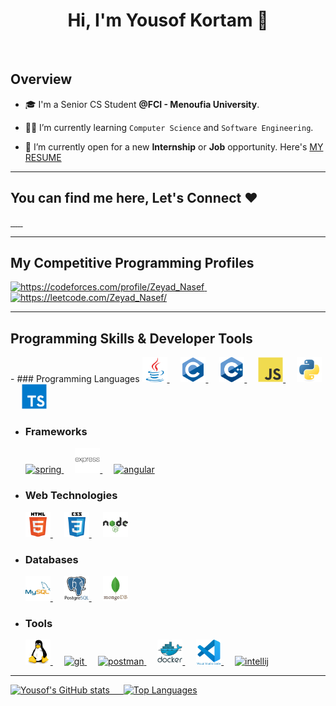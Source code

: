 <h1 style="text-align:center;">Hi, I'm Yousof Kortam 👋</h1>

<br>

## Overview

- 🎓 I'm a Senior CS Student **@FCI - Menoufia University**.

- 🧑‍🎓 I’m currently learning `Computer Science` and `Software Engineering`.

- 📂 I’m currently open for a new **Internship** or **Job** opportunity. Here's [MY RESUME](http://bit.ly/kortam-resume)

---

## You can find me here, Let's Connect ❤️

<p>
    <a href="https://www.linkedin.com/in/yousofkortam/">
        <img alt="" src="https://img.shields.io/badge/Linkedin-0b66c3?style=flat&logo=linkedin&logoColor=white"/>
    </a>
    <a href="mailto:yousofkortam@gmail.com">
        <img alt="" src="https://img.shields.io/badge/Gmail-e34033?style=flat&logo=Gmail&logoColor=white"/>
    </a>
    <a href="https://www.facebook.com/yousofkortam">
        <img alt="" src="https://img.shields.io/badge/facebook-3982e4?style=flat&logo=facebook&logoColor=white"/>
    </a>
    <a href="https://www.instagram.com/yousofkortam/">
        <img alt="" src="https://img.shields.io/badge/Instagram-e4405f?style=flat&logo=Instagram&logoColor=white"/>
    </a>
    <a href="https://twitter.com/yousofkortam">
        <img alt="" src="https://img.shields.io/badge/Twitter-1da1f2?style=flat&logo=Twitter&logoColor=white"/>
    </a>
    <a href="https://t.me/yousofkortam">
        <img alt="" src="https://img.shields.io/badge/Telegram-1a8ad5?style=flat&logo=Telegram&logoColor=white"/>
    </a>
</p>

---

## My Competitive Programming Profiles
<p>
    <a href="https://codeforces.com/profile/yousofkortam" target="blank">
        <img style="text-align:center;" src="https://raw.githubusercontent.com/rahuldkjain/github-profile-readme-generator/master/src/images/icons/Social/codeforces.svg" alt="https://codeforces.com/profile/Zeyad_Nasef" height="40" width="40" />
    </a>
    &emsp;
    <a href="https://leetcode.com/kortam/" target="blank">
        <img style="text-align:center;" src="https://raw.githubusercontent.com/rahuldkjain/github-profile-readme-generator/master/src/images/icons/Social/leet-code.svg" alt="https://leetcode.com/Zeyad_Nasef/" height="35" width="30" />
    </a>
</p>

---

<h2>Programming Skills & Developer Tools</h2>
- ### Programming Languages
  <a href="https://www.java.com" target="_blank" rel="noreferrer">
      <img src="https://raw.githubusercontent.com/devicons/devicon/master/icons/java/java-original.svg" alt="java" width="40" height="40"/>
  </a>
  &emsp;
  <a href="https://www.w3schools.com/c/" target="_blank" rel="noreferrer">
      <img src="https://raw.githubusercontent.com/devicons/devicon/master/icons/c/c-original.svg" alt="cplusplus" width="40" height="40"/>
  </a>
  &emsp; 
  <a href="https://www.w3schools.com/cpp/" target="_blank" rel="noreferrer">
      <img src="https://raw.githubusercontent.com/devicons/devicon/master/icons/cplusplus/cplusplus-original.svg" alt="cplusplus" width="40" height="40"/>
  </a> 
  &emsp; 
  <a href="https://developer.mozilla.org/en-US/docs/Web/JavaScript" target="_blank" rel="noreferrer">
      <img src="https://raw.githubusercontent.com/devicons/devicon/master/icons/javascript/javascript-original.svg" alt="javascript" width="40" height="40"/>
  </a> 
  &emsp; 
  <a href="https://www.python.org" target="_blank" rel="noreferrer">
      <img src="https://raw.githubusercontent.com/devicons/devicon/master/icons/python/python-original.svg" alt="python" width="40" height="40"/>
  </a>
  &emsp; 
  <a href="https://www.typescriptlang.org/" target="_blank" rel="noreferrer">
      <img src="https://raw.githubusercontent.com/devicons/devicon/master/icons/typescript/typescript-original.svg" alt="typescript" width="40" height="40"/>
  </a>

- ### Frameworks
    <a href="https://spring.io/" target="_blank" rel="noreferrer">
        <img src="https://www.vectorlogo.zone/logos/springio/springio-icon.svg" alt="spring" width="40" height="40"/>
    </a>
    &emsp; 
    <a href="https://expressjs.com" target="_blank" rel="noreferrer">
        <img src="https://raw.githubusercontent.com/devicons/devicon/master/icons/express/express-original-wordmark.svg" alt="express" width="40" height="40"/>
    </a>
    &emsp; 
    <a href="https://angular.io" target="_blank" rel="noreferrer">
        <img src="https://angular.io/assets/images/logos/angular/angular.svg" alt="angular" width="40" height="40"/> 
    </a>

- ### Web Technologies
    <a href="https://www.w3.org/html/" target="_blank" rel="noreferrer">
        <img src="https://raw.githubusercontent.com/devicons/devicon/master/icons/html5/html5-original-wordmark.svg" alt="html5" width="40" height="40"/>
    </a>
    &emsp; 
    <a href="https://www.w3schools.com/css/" target="_blank" rel="noreferrer">
        <img src="https://raw.githubusercontent.com/devicons/devicon/master/icons/css3/css3-original-wordmark.svg" alt="css3" width="40" height="40"/>
    </a>
    &emsp; 
    <a href="https://www.w3schools.com/nodejs/" target="_blank" rel="noreferrer">
        <img src="https://raw.githubusercontent.com/devicons/devicon/master/icons/nodejs/nodejs-original-wordmark.svg" alt="css3" width="40" height="40"/>
    </a>

- ### Databases
    <a href="https://www.mysql.com/" target="_blank" rel="noreferrer">
        <img src="https://raw.githubusercontent.com/devicons/devicon/master/icons/mysql/mysql-original-wordmark.svg" alt="mysql" width="40" height="40"/>
    </a>
    &emsp; 
    <a href="https://www.postgresql.org" target="_blank" rel="noreferrer">
        <img src="https://raw.githubusercontent.com/devicons/devicon/master/icons/postgresql/postgresql-original-wordmark.svg" alt="postgresql" width="40" height="40"/>
    </a>
    &emsp; 
    <a href="https://www.w3schools.com/mongodb/" target="_blank" rel="noreferrer">
        <img src="https://raw.githubusercontent.com/devicons/devicon/master/icons/mongodb/mongodb-original-wordmark.svg" alt="css3" width="40" height="40"/>
    </a>

- ### Tools
    <a href="https://www.linux.org/" target="_blank" rel="noreferrer">
        <img src="https://raw.githubusercontent.com/devicons/devicon/master/icons/linux/linux-original.svg" alt="linux" width="40" height="40"/>
    </a>
    &emsp; 
    <a href="https://git-scm.com/" target="_blank" rel="noreferrer">
        <img src="https://www.vectorlogo.zone/logos/git-scm/git-scm-icon.svg" alt="git" width="40" height="40"/>
    </a>
    &emsp; 
    <a href="https://postman.com" target="_blank" rel="noreferrer">
        <img src="https://www.vectorlogo.zone/logos/getpostman/getpostman-icon.svg" alt="postman" width="40" height="40"/>
    </a>
    &emsp; 
    <a href="https://www.docker.com/" target="_blank" rel="noreferrer">
        <img src="https://raw.githubusercontent.com/devicons/devicon/master/icons/docker/docker-original-wordmark.svg" alt="docker" width="40" height="40"/>
    </a>
    &emsp; 
    <a href="https://code.visualstudio.com/" target="_blank" rel="noreferrer">
        <img src="https://raw.githubusercontent.com/devicons/devicon/master/icons/vscode/vscode-original-wordmark.svg" alt="vscode" width="40" height="40"/>
    </a>
    &emsp; 
    <a href="https://www.jetbrains.com/idea/" target="_blank" rel="noreferrer">
        <img src="https://upload.wikimedia.org/wikipedia/commons/9/9c/IntelliJ_IDEA_Icon.svg" alt="intellij" width="40" height="40"/>
    </a>

---

<p>
  <a href="https://github.com/yousofkortam">
    <img src="https://github-readme-stats.vercel.app/api?username=yousofkortam&show_icons=true&theme=radical" alt="Yousof's GitHub stats" height="195">
    &emsp; 
    <img src="https://github-readme-stats.vercel.app/api/top-langs/?username=yousofkortam&layout=compact&theme=radical" alt="Top Languages" height="195">
  </a>
</p>
